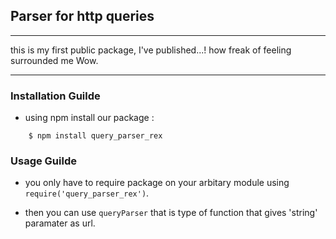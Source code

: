 ## Parser for http queries 


---

this is my first public package, I've published...!
how freak of feeling surrounded me Wow.

---

### Installation Guilde

- using npm install our package :

```
    $ npm install query_parser_rex

```

### Usage Guilde

- you only have to require package on your arbitary module using `require('query_parser_rex')`.

- then you can use `queryParser` that is type of function that gives 'string' paramater as url.
